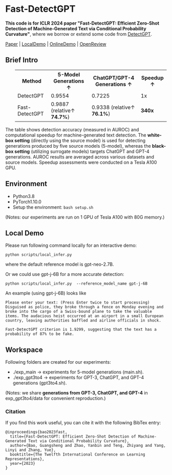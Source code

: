 # Fast-DetectGPT
**This code is for ICLR 2024 paper "Fast-DetectGPT: Efficient Zero-Shot Detection of Machine-Generated Text via Conditional Probability Curvature"**, where we borrow or extend some code from [DetectGPT](https://github.com/eric-mitchell/detect-gpt).

[Paper](https://arxiv.org/abs/2310.05130) 
| [LocalDemo](#local-demo)
| [OnlineDemo](http://region-9.autodl.pro:21504/)
| [OpenReview](https://openreview.net/forum?id=Bpcgcr8E8Z)


## Brief Intro
<table class="tg"  style="padding-left: 30px;">
  <tr>
    <th class="tg-0pky">Method</th>
    <th class="tg-0pky">5-Model Generations ↑</th>
    <th class="tg-0pky">ChatGPT/GPT-4 Generations ↑</th>
    <th class="tg-0pky">Speedup ↑</th>
  </tr>
  <tr>
    <td class="tg-0pky">DetectGPT</td>
    <td class="tg-0pky">0.9554</td>
    <td class="tg-0pky">0.7225</td>
    <td class="tg-0pky">1x</td>
  </tr>
  <tr>
    <td class="tg-0pky">Fast-DetectGPT</td>
    <td class="tg-0pky">0.9887 (relative↑ <b>74.7%</b>)</td>
    <td class="tg-0pky">0.9338 (relative↑ <b>76.1%</b>)</td>
    <td class="tg-0pky"><b>340x</b></td>
  </tr>
</table>
The table shows detection accuracy (measured in AUROC) and computational speedup for machine-generated text detection. The <b>white-box setting</b> (directly using the source model) is used for detecting generations produced by five source models (5-model), whereas the <b>black-box
setting</b> (utilizing surrogate models) targets ChatGPT and GPT-4 generations. AUROC results are averaged across various datasets and source models. Speedup assessments were conducted on a Tesla A100 GPU.


## Environment
* Python3.8
* PyTorch1.10.0
* Setup the environment:
  ```bash setup.sh```
  
(Notes: our experiments are run on 1 GPU of Tesla A100 with 80G memory.)

## Local Demo
Please run following command locally for an interactive demo:
```
python scripts/local_infer.py
```
where the default reference model is gpt-neo-2.7B.

Or we could use gpt-j-6B for a more accurate detection:
```
python scripts/local_infer.py  --reference_model_name gpt-j-6B
```


An example (using gpt-j-6B) looks like
```
Please enter your text: (Press Enter twice to start processing)
Disguised as police, they broke through a fence on Monday evening and broke into the cargo of a Swiss-bound plane to take the valuable items. The audacious heist occurred at an airport in a small European country, leaving authorities baffled and airline officials in shock.

Fast-DetectGPT criterion is 1.9299, suggesting that the text has a probability of 87% to be fake.
```

## Workspace
Following folders are created for our experiments:
* ./exp_main -> experiments for 5-model generations (main.sh).
* ./exp_gpt3to4 -> experiments for GPT-3, ChatGPT, and GPT-4 generations (gpt3to4.sh).

(Notes: we share <b>generations from GPT-3, ChatGPT, and GPT-4</b> in exp_gpt3to4/data for convenient reproduction.)

### Citation
If you find this work useful, you can cite it with the following BibTex entry:

    @inproceedings{bao2023fast,
      title={Fast-DetectGPT: Efficient Zero-Shot Detection of Machine-Generated Text via Conditional Probability Curvature},
      author={Bao, Guangsheng and Zhao, Yanbin and Teng, Zhiyang and Yang, Linyi and Zhang, Yue},
      booktitle={The Twelfth International Conference on Learning Representations},
      year={2023}
    }


